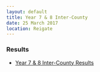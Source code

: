 ```yaml
---
layout: default
title: Year 7 & 8 Inter-County
date: 25 March 2017
location: Reigate
---
```



<div class="panel panel-info">
    <div class="panel-heading">
        <h3 class="panel-title">Results</h3>
    </div>
    <div class="panel-body">
        <ul>
            <li><a href="/files/events/16-17/2017-03-25-year-7-and-8-inter-county/Results.pdf">Year 7 & 8 Inter-County Results</a></li>
        </ul>
    </div>
</div>

